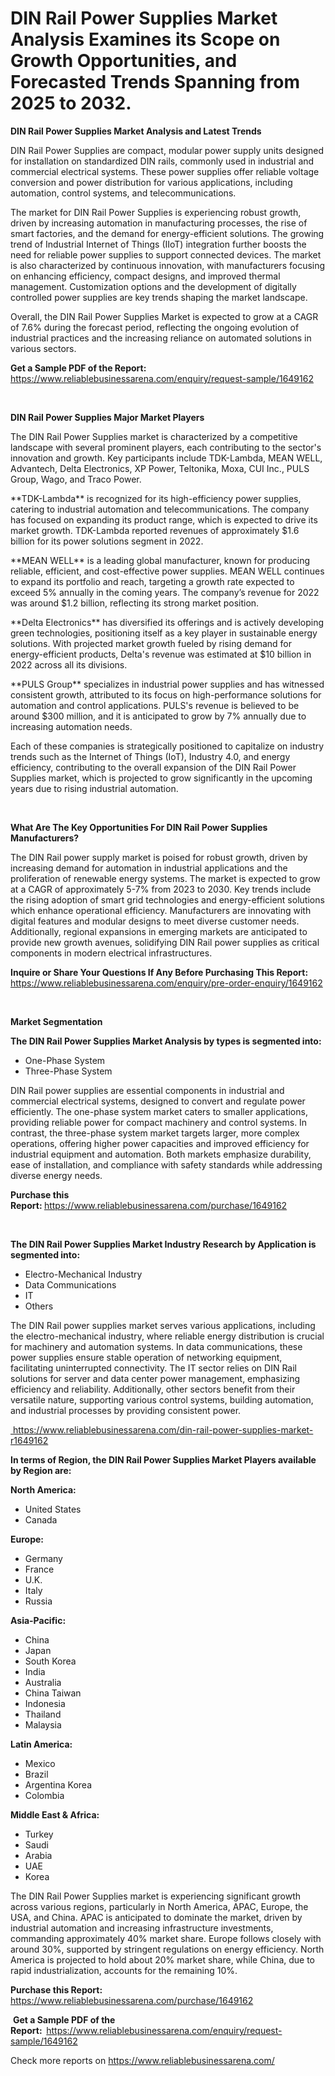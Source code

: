 <p><h1>DIN Rail Power Supplies Market Analysis Examines its Scope on Growth Opportunities, and Forecasted Trends Spanning from 2025 to 2032.</h1></p><p><strong>DIN Rail Power Supplies Market Analysis and Latest Trends</strong></p>
<p><p>DIN Rail Power Supplies are compact, modular power supply units designed for installation on standardized DIN rails, commonly used in industrial and commercial electrical systems. These power supplies offer reliable voltage conversion and power distribution for various applications, including automation, control systems, and telecommunications. </p><p>The market for DIN Rail Power Supplies is experiencing robust growth, driven by increasing automation in manufacturing processes, the rise of smart factories, and the demand for energy-efficient solutions. The growing trend of Industrial Internet of Things (IIoT) integration further boosts the need for reliable power supplies to support connected devices. The market is also characterized by continuous innovation, with manufacturers focusing on enhancing efficiency, compact designs, and improved thermal management. Customization options and the development of digitally controlled power supplies are key trends shaping the market landscape. </p><p>Overall, the DIN Rail Power Supplies Market is expected to grow at a CAGR of 7.6% during the forecast period, reflecting the ongoing evolution of industrial practices and the increasing reliance on automated solutions in various sectors.</p></p>
<p><strong>Get a Sample PDF of the Report:&nbsp;</strong> <a href="https://www.reliablebusinessarena.com/enquiry/request-sample/1649162?utm_campaign=2382&utm_medium=2&utm_source=Github&utm_content=ia&utm_term=18022025&utm_id=din-rail-power-supplies">https://www.reliablebusinessarena.com/enquiry/request-sample/1649162</a></p>
<p>&nbsp;</p>
<p><strong>DIN Rail Power Supplies Major Market Players</strong></p>
<p><p>The DIN Rail Power Supplies market is characterized by a competitive landscape with several prominent players, each contributing to the sector's innovation and growth. Key participants include TDK-Lambda, MEAN WELL, Advantech, Delta Electronics, XP Power, Teltonika, Moxa, CUI Inc., PULS Group, Wago, and Traco Power.</p><p>**TDK-Lambda** is recognized for its high-efficiency power supplies, catering to industrial automation and telecommunications. The company has focused on expanding its product range, which is expected to drive its market growth. TDK-Lambda reported revenues of approximately $1.6 billion for its power solutions segment in 2022.</p><p>**MEAN WELL** is a leading global manufacturer, known for producing reliable, efficient, and cost-effective power supplies. MEAN WELL continues to expand its portfolio and reach, targeting a growth rate expected to exceed 5% annually in the coming years. The company’s revenue for 2022 was around $1.2 billion, reflecting its strong market position.</p><p>**Delta Electronics** has diversified its offerings and is actively developing green technologies, positioning itself as a key player in sustainable energy solutions. With projected market growth fueled by rising demand for energy-efficient products, Delta's revenue was estimated at $10 billion in 2022 across all its divisions.</p><p>**PULS Group** specializes in industrial power supplies and has witnessed consistent growth, attributed to its focus on high-performance solutions for automation and control applications. PULS's revenue is believed to be around $300 million, and it is anticipated to grow by 7% annually due to increasing automation needs.</p><p>Each of these companies is strategically positioned to capitalize on industry trends such as the Internet of Things (IoT), Industry 4.0, and energy efficiency, contributing to the overall expansion of the DIN Rail Power Supplies market, which is projected to grow significantly in the upcoming years due to rising industrial automation.</p></p>
<p>&nbsp;</p>
<p><strong>What Are The Key Opportunities For DIN Rail Power Supplies Manufacturers?</strong></p>
<p><p>The DIN Rail power supply market is poised for robust growth, driven by increasing demand for automation in industrial applications and the proliferation of renewable energy systems. The market is expected to grow at a CAGR of approximately 5-7% from 2023 to 2030. Key trends include the rising adoption of smart grid technologies and energy-efficient solutions which enhance operational efficiency. Manufacturers are innovating with digital features and modular designs to meet diverse customer needs. Additionally, regional expansions in emerging markets are anticipated to provide new growth avenues, solidifying DIN Rail power supplies as critical components in modern electrical infrastructures.</p></p>
<p><strong>Inquire or Share Your Questions If Any Before Purchasing This Report:</strong> <a href="https://www.reliablebusinessarena.com/enquiry/pre-order-enquiry/1649162?utm_campaign=2382&utm_medium=2&utm_source=Github&utm_content=ia&utm_term=18022025&utm_id=din-rail-power-supplies">https://www.reliablebusinessarena.com/enquiry/pre-order-enquiry/1649162</a></p>
<p>&nbsp;</p>
<p><strong>Market Segmentation</strong></p>
<p><strong>The DIN Rail Power Supplies Market Analysis by types is segmented into:</strong></p>
<p><ul><li>One-Phase System</li><li>Three-Phase System</li></ul></p>
<p><p>DIN Rail power supplies are essential components in industrial and commercial electrical systems, designed to convert and regulate power efficiently. The one-phase system market caters to smaller applications, providing reliable power for compact machinery and control systems. In contrast, the three-phase system market targets larger, more complex operations, offering higher power capacities and improved efficiency for industrial equipment and automation. Both markets emphasize durability, ease of installation, and compliance with safety standards while addressing diverse energy needs.</p></p>
<p><strong>Purchase this Report:&nbsp;</strong><a href="https://www.reliablebusinessarena.com/purchase/1649162?utm_campaign=2382&utm_medium=2&utm_source=Github&utm_content=ia&utm_term=18022025&utm_id=din-rail-power-supplies">https://www.reliablebusinessarena.com/purchase/1649162</a></p>
<p>&nbsp;</p>
<p><strong>The DIN Rail Power Supplies Market Industry Research by Application is segmented into:</strong></p>
<p><ul><li>Electro-Mechanical Industry</li><li>Data Communications</li><li>IT</li><li>Others</li></ul></p>
<p><p>The DIN Rail power supplies market serves various applications, including the electro-mechanical industry, where reliable energy distribution is crucial for machinery and automation systems. In data communications, these power supplies ensure stable operation of networking equipment, facilitating uninterrupted connectivity. The IT sector relies on DIN Rail solutions for server and data center power management, emphasizing efficiency and reliability. Additionally, other sectors benefit from their versatile nature, supporting various control systems, building automation, and industrial processes by providing consistent power.</p></p>
<p><a href="https://www.reliablebusinessarena.com/din-rail-power-supplies-market-r1649162?utm_campaign=2382&utm_medium=2&utm_source=Github&utm_content=ia&utm_term=18022025&utm_id=din-rail-power-supplies">&nbsp;https://www.reliablebusinessarena.com/din-rail-power-supplies-market-r1649162</a></p>
<p><strong>In terms of Region, the DIN Rail Power Supplies Market Players available by Region are:</strong></p>
<p>
    <p> <strong> North America: </strong>
        <ul>
            <li>United States</li>
            <li>Canada</li>
        </ul>
        </p> 
    <p> <strong> Europe: </strong>
        <ul>
            <li>Germany</li>
            <li>France</li>
            <li>U.K.</li>
            <li>Italy</li>
            <li>Russia</li>
        </ul>
        </p> 
    <p> <strong> Asia-Pacific: </strong>
        <ul>
            <li>China</li>
            <li>Japan</li>
            <li>South Korea</li>
            <li>India</li>
            <li>Australia</li>
            <li>China Taiwan</li>
            <li>Indonesia</li>
            <li>Thailand</li>
            <li>Malaysia</li>
        </ul>
        </p> 
    <p> <strong> Latin America: </strong>
        <ul>
            <li>Mexico</li>
            <li>Brazil</li>
            <li>Argentina Korea</li>
            <li>Colombia</li>
        </ul>
        </p> 
    <p> <strong> Middle East & Africa: </strong>
        <ul>
            <li>Turkey</li>
            <li>Saudi</li>
            <li>Arabia</li>
            <li>UAE</li>
            <li>Korea</li>
        </ul>
    </p>
    </p>
<p><p>The DIN Rail Power Supplies market is experiencing significant growth across various regions, particularly in North America, APAC, Europe, the USA, and China. APAC is anticipated to dominate the market, driven by industrial automation and increasing infrastructure investments, commanding approximately 40% market share. Europe follows closely with around 30%, supported by stringent regulations on energy efficiency. North America is projected to hold about 20% market share, while China, due to rapid industrialization, accounts for the remaining 10%.</p></p>
<p><strong>Purchase this Report: </strong><a href="https://www.reliablebusinessarena.com/purchase/1649162?utm_campaign=2382&utm_medium=2&utm_source=Github&utm_content=ia&utm_term=18022025&utm_id=din-rail-power-supplies">https://www.reliablebusinessarena.com/purchase/1649162</a></p>
<p>&nbsp;<strong>Get a Sample PDF of the Report:&nbsp;&nbsp;</strong><a href="https://www.reliablebusinessarena.com/enquiry/request-sample/1649162?utm_campaign=2382&utm_medium=2&utm_source=Github&utm_content=ia&utm_term=18022025&utm_id=din-rail-power-supplies">https://www.reliablebusinessarena.com/enquiry/request-sample/1649162</a></p>
<p><strong></strong></p>
<p>Check more reports on <a href="https://www.reliablebusinessarena.com/?utm_campaign=2382&utm_medium=2&utm_source=Github&utm_content=ia&utm_term=18022025&utm_id=din-rail-power-supplies">https://www.reliablebusinessarena.com/</a></p>